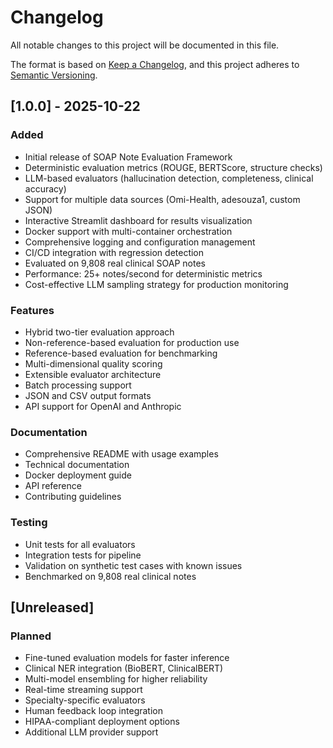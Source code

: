 # Changelog

All notable changes to this project will be documented in this file.

The format is based on [Keep a Changelog](https://keepachangelog.com/en/1.0.0/),
and this project adheres to [Semantic Versioning](https://semver.org/spec/v2.0.0.html).

## [1.0.0] - 2025-10-22

### Added
- Initial release of SOAP Note Evaluation Framework
- Deterministic evaluation metrics (ROUGE, BERTScore, structure checks)
- LLM-based evaluators (hallucination detection, completeness, clinical accuracy)
- Support for multiple data sources (Omi-Health, adesouza1, custom JSON)
- Interactive Streamlit dashboard for results visualization
- Docker support with multi-container orchestration
- Comprehensive logging and configuration management
- CI/CD integration with regression detection
- Evaluated on 9,808 real clinical SOAP notes
- Performance: 25+ notes/second for deterministic metrics
- Cost-effective LLM sampling strategy for production monitoring

### Features
- Hybrid two-tier evaluation approach
- Non-reference-based evaluation for production use
- Reference-based evaluation for benchmarking
- Multi-dimensional quality scoring
- Extensible evaluator architecture
- Batch processing support
- JSON and CSV output formats
- API support for OpenAI and Anthropic

### Documentation
- Comprehensive README with usage examples
- Technical documentation
- Docker deployment guide
- API reference
- Contributing guidelines

### Testing
- Unit tests for all evaluators
- Integration tests for pipeline
- Validation on synthetic test cases with known issues
- Benchmarked on 9,808 real clinical notes

## [Unreleased]

### Planned
- Fine-tuned evaluation models for faster inference
- Clinical NER integration (BioBERT, ClinicalBERT)
- Multi-model ensembling for higher reliability
- Real-time streaming support
- Specialty-specific evaluators
- Human feedback loop integration
- HIPAA-compliant deployment options
- Additional LLM provider support

